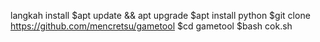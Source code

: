
langkah install
$apt update && apt upgrade
$apt install python
$git clone https://github.com/mencretsu/gametool
$cd gametool
$bash cok.sh

